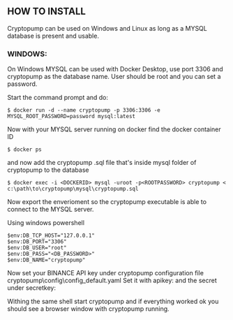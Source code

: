 ## HOW TO INSTALL

Cryptopump can be used on Windows and Linux as long as a MYSQL database is present and usable. 

### WINDOWS:

On Windows MYSQL can be used with Docker Desktop, use port 3306 and cryptopump as the database name. 
User should be root and you can set a password. 

Start the command prompt and do:
```
$ docker run -d --name cryptopump -p 3306:3306 -e MYSQL_ROOT_PASSWORD=password mysql:latest
```

Now with your MYSQL server running on docker find the docker container ID
```
$ docker ps
```

and now add the cryptopump .sql file that's inside mysql folder of cryptopump to the database
```
$ docker exec -i <DOCKERID> mysql -uroot -p<ROOTPASSWORD> cryptopump < c:\path\to\cryptopump\mysql\cryptopump.sql
```

Now export the enverioment so the cryptopump executable is able to connect to the MYSQL server.

Using windows powershell
```
$env:DB_TCP_HOST="127.0.0.1"
$env:DB_PORT="3306"
$env:DB_USER="root"
$env:DB_PASS="<DB_PASSWORD>"
$env:DB_NAME="cryptopump"
```

Now set your BINANCE API key under cryptopump configuration file cryptopump\config\config_default.yaml
Set it with apikey: and the secret under secretkey:

Withing the same shell start cryptopump and if everything worked ok you should see a browser window with cryptopump running.